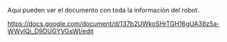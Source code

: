 Aquí pueden ver el documento con toda la información del robot.

https://docs.google.com/document/d/137b2UWkoSHrTGH16gUA38z5a-WWylQi_D9DUGYVGsWI/edit
